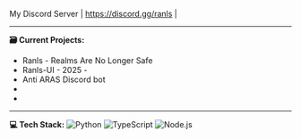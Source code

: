 
My Discord Server
| https://discord.gg/ranls |


-------------------------
**🗃️ Current Projects:**

- Ranls - Realms Are No Longer Safe
- Ranls-UI - 2025 -
- Anti ARAS Discord bot
-
-
-------------------------

**💻 Tech Stack:**
![Python](https://img.shields.io/badge/Python-3776AB?style=for-the-badge&logo=python&logoColor=white)
![TypeScript](https://img.shields.io/badge/TypeScript-3178C6?style=for-the-badge&logo=typescript&logoColor=white)
![Node.js](https://img.shields.io/badge/Node.js-339933?style=for-the-badge&logo=node.js&logoColor=white)

